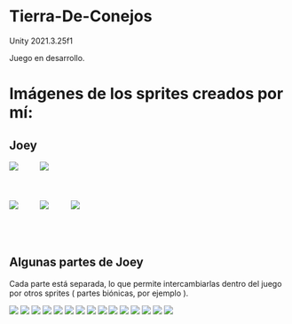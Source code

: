 # Tierra-De-Conejos
 
Unity 2021.3.25f1

Juego en desarrollo.

# Imágenes de los sprites creados por mí:

## Joey

![](https://github.com/Pekco/TierraDeConejos/blob/main/Sprites/JoeyCapasUnidas33x66Grismmmm.png) &nbsp;&nbsp;&nbsp;&nbsp;&nbsp;&nbsp;&nbsp;&nbsp;
![](https://github.com/Pekco/TierraDeConejos/blob/main/Sprites/JoeyMovimientoLateral33x66.png)
<br>
<br>
<br>
<br>
![](https://github.com/Pekco/TierraDeConejos/blob/main/Sprites/%C3%81rbol.png) &nbsp;&nbsp;&nbsp;&nbsp;&nbsp;&nbsp;&nbsp;&nbsp; 
![](https://github.com/Pekco/TierraDeConejos/blob/main/Sprites/arbusto.png) &nbsp;&nbsp;&nbsp;&nbsp;&nbsp;&nbsp;&nbsp;&nbsp; 
![](https://github.com/Pekco/TierraDeConejos/blob/main/Sprites/TilesetTemporal.png)
<br>
<br>
<br>
<br>
## Algunas partes de Joey

Cada parte está separada, lo que permite intercambiarlas dentro del juego por otros sprites ( partes biónicas, por ejemplo ).

![](https://github.com/Pekco/TierraDeConejos/blob/main/Sprites/JoeyPorPartes/Cabeza.png)
![](https://github.com/Pekco/TierraDeConejos/blob/main/Sprites/JoeyPorPartes/Boca.png)
![](https://github.com/Pekco/TierraDeConejos/blob/main/Sprites/JoeyPorPartes/Brazo_D.png)
![](https://github.com/Pekco/TierraDeConejos/blob/main/Sprites/JoeyPorPartes/Brazo_I.png)
![](https://github.com/Pekco/TierraDeConejos/blob/main/Sprites/JoeyPorPartes/Cejas.png)
![](https://github.com/Pekco/TierraDeConejos/blob/main/Sprites/JoeyPorPartes/Mano_D.png)
![](https://github.com/Pekco/TierraDeConejos/blob/main/Sprites/JoeyPorPartes/Mano_I.png)
![](https://github.com/Pekco/TierraDeConejos/blob/main/Sprites/JoeyPorPartes/Nariz.png)
![](https://github.com/Pekco/TierraDeConejos/blob/main/Sprites/JoeyPorPartes/Ojos.png)
![](https://github.com/Pekco/TierraDeConejos/blob/main/Sprites/JoeyPorPartes/Pecho.png)
![](https://github.com/Pekco/TierraDeConejos/blob/main/Sprites/JoeyPorPartes/Pelvis.png)
![](https://github.com/Pekco/TierraDeConejos/blob/main/Sprites/JoeyPorPartes/Pie_D.png)
![](https://github.com/Pekco/TierraDeConejos/blob/main/Sprites/JoeyPorPartes/Pie_I.png)
![](https://github.com/Pekco/TierraDeConejos/blob/main/Sprites/JoeyPorPartes/Pierna_D.png)
![](https://github.com/Pekco/TierraDeConejos/blob/main/Sprites/JoeyPorPartes/Pierna_I.png)


